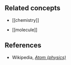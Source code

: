 
## Related concepts

* [[chemistry]]

* [[molecule]]

## References

* Wikipedia, _[Atom (physics)](http://en.wikipedia.org/wiki/Atom)_
